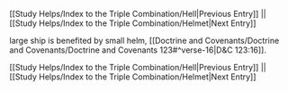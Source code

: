[[Study Helps/Index to the Triple Combination/Hell|Previous Entry]]  ||  [[Study Helps/Index to the Triple Combination/Helmet|Next Entry]]

 large ship is benefited by small helm, [[Doctrine and Covenants/Doctrine and Covenants/Doctrine and Covenants 123#^verse-16|D&C 123:16]].

[[Study Helps/Index to the Triple Combination/Hell|Previous Entry]]  ||  [[Study Helps/Index to the Triple Combination/Helmet|Next Entry]]